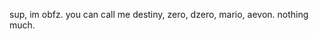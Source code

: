 sup, im obfz. you can call me destiny, zero, dzero, mario, aevon. nothing much.

<!---
obfz/obfz is a ✨ special ✨ repository because its `README.md` (this file) appears on your GitHub profile.
You can click the Preview link to take a look at your changes.
--->
